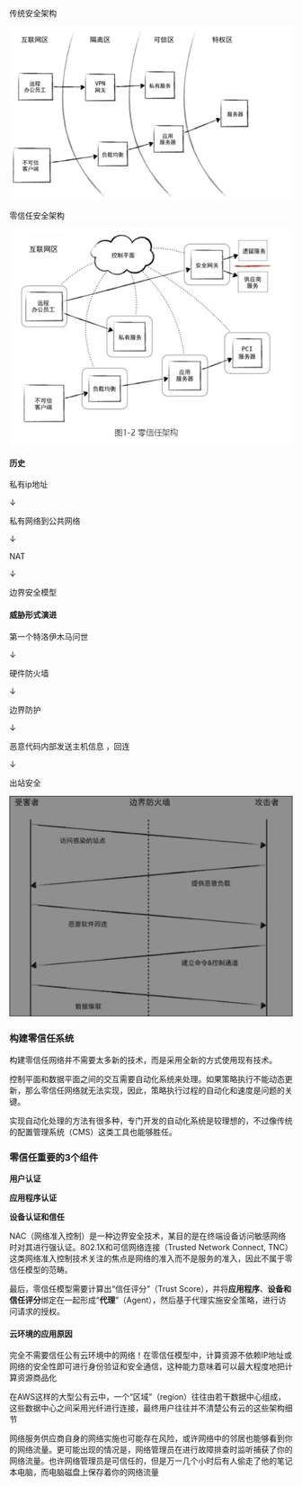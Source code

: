 传统安全架构

![image-20210114135531996](assets\z1\image-20210114135531996.png)



零信任安全架构

![image-20210114135717820](assets\z1\image-20210114135717820.png)





#### 历史



私有ip地址

↓

私有网络到公共网络

↓

NAT

↓

边界安全模型



#### 威胁形式演进

第一个特洛伊木马问世

↓      

硬件防火墙  

↓

边界防护 

↓

恶意代码内部发送主机信息 ，回连     

↓

出站安全







![image-20210120092722087](assets\z1\image-20210120092722087.png)









### 构建零信任系统



构建零信任网络并不需要太多新的技术，而是采用全新的方式使用现有技术。

控制平面和数据平面之间的交互需要自动化系统来处理。如果策略执行不能动态更新，那么零信任网络就无法实现，因此，策略执行过程的自动化和速度是问题的关键。

实现自动化处理的方法有很多种，专门开发的自动化系统是较理想的，不过像传统的配置管理系统（CMS）这类工具也能够胜任。





### 零信任重要的3个组件



**用户认证**

**应用程序认证**

**设备认证和信任**



NAC（网络准入控制）是一种边界安全技术，某目的是在终端设备访问敏感网络时对其进行强认证。802.1X和可信网络连接（Trusted Network Connect, TNC）这类网络准入控制技术关注的焦点是网络的准入而不是服务的准入，因此不属于零信任模型的范畴。





最后，零信任模型需要计算出“信任评分”（Trust Score），并将**应用程序**、**设备和信任评分**绑定在一起形成“**代理**”（Agent），然后基于代理实施安全策略，进行访问请求的授权。



#### 云环境的应用原因

完全不需要信任公有云环境中的网络！在零信任模型中，计算资源不依赖IP地址或网络的安全性即可进行身份验证和安全通信，这种能力意味着可以最大程度地把计算资源商品化



在AWS这样的大型公有云中，一个“区域”（region）往往由若干数据中心组成，这些数据中心之间采用光纤进行连接，最终用户往往并不清楚公有云的这些架构细节



网络服务供应商自身的网络实施也可能存在风险，或许网络中的邻居也能够看到你的网络流量。更可能出现的情况是，网络管理员在进行故障排查时监听捕获了你的网络流量。也许网络管理员是可信任的，但是万一几个小时后有人偷走了他的笔记本电脑，而电脑磁盘上保存着你的网络流量







